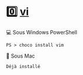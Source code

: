 # :zero: [vi](http://ex-vi.sourceforge.net/)


:computer: Sous Windows PowerShell

```
PS > choco install vim
```

:apple: Sous Mac

```
Déjà installé
```


